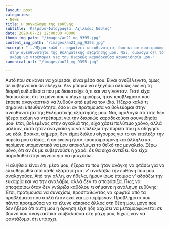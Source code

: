 ```yaml
---
layout: post
categories:
- News
title: Η συγκάληψη της ευθύνης
subtitle: 'Κείμενο-Φωτογραφία: Αχιλλέας Νάσιος'
date: 2020-07-21 22:00:00 +0000
thumb_img_path: "/images/an21_mg_9395.jpg"
content_img_path: "/images/an21_mg_9395.jpg"
excerpt: "...Ήξερα καλά τι σημαίνει υπευθυνότητα, όσο κι αν προτιμούσα να βολεύομαι
  στην ανευθυνότητα της θεληματικής εξάρτησής μου. Ναι, ομολογώ ότι τότε δεν ήξερα
  ακόμη να ντρέπομαι για την διαρκώς καραδοκούσα ασυνειδησία μου·"
canonical_url: "/images/an21_mg_9395.jpg"

---
```

Αυτό που σε κάνει να χαίρεσαι, είναι μέσα σου. Είναι ανεξέλεγκτο, όμως σε κυβερνά και σε ελέγχει. Δεν μπορώ να εξηγήσω αλλιώς εκείνη τη διαρκή ευδιαθεσία που με διακατείχε ό,τι και να γίνονταν. Γιατί είχα διαπιστώσει ότι το μόνο που υπήρχε τριγύρω, ήταν προβλήματα που έπρεπε αναγκαστικά να λυθούν από εμένα τον ίδιο. Ήξερα καλά τι σημαίνει υπευθυνότητα, όσο κι αν προτιμούσα να βολεύομαι στην ανευθυνότητα της θεληματικής εξάρτησής μου. Ναι, ομολογώ ότι τότε δεν ήξερα ακόμη να ντρέπομαι για την διαρκώς καραδοκούσα ασυνειδησία μου· έτσι, βολεμένος στην αγκαλιά της, είχα χάσει πολύτιμο χρόνο, αλλά μάλλον, αυτό ήταν αναγκαίο για να επιλέξω την πορεία που με οδήγησε ως εδώ. Βασικά, σήμερα, δεν είμαι διόλου σίγουρος για το αν επέλεξα την πορεία μου ο ίδιος, ή αν εκείνη ήταν προετοιμασμένη κατάλληλα και περίμενε υπομονετικά να μου αποκαλύψει το θεϊκό της μεγαλείο. Ξέρω μόνο, ότι αν δε με κυβερνούσε η χαρά, δε θα είχα αντέξει. Θα είχα παραδοθεί στην άγνοια για να ησυχάσω.

Η αλήθεια είναι ότι, μέσα μου, ήξερα το που ήταν ανάγκη να φτάσω για να ελευθερωθώ από κάθε εξάρτηση και ν’ αναλάβω την ευθύνη που μου αναλογούσε. Από την άλλη, αν ήθελα, ήμουν ίσως έτοιμος ν’ αδράξω την ευκαιρία και να την αναλάβω, αλλά δεν το αποφάσιζα. Πως να αποφασίσω όταν δεν γνώριζα καθόλου τι σήμαινε η ανάληψη ευθύνης; Έτσι, προτιμούσα να συνεχίσω, προσπαθώντας να κρυφτώ από τα προβλήματα που απλά ήταν εκεί και με περίμεναν. Προβλήματα που πάντα προτιμούσα να τα έλυνε κάποιος άλλος στη θέση μου, μόνο που δεν ήξερα ότι αυτή μου η άρνηση είχε ήδη αρχίσει να μεταμορφώνεται σε βουνό που αναγκαστικά κουβαλούσα στη ράχη μου, δίχως καν να φαντάζομαι ότι υπάρχει.